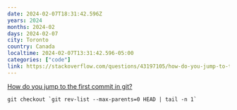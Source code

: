 ```yaml
---
date: 2024-02-07T18:31:42.596Z
years: 2024
months: 2024-02
days: 2024-02-07
city: Toronto
country: Canada
localtime: 2024-02-07T13:31:42.596-05:00
categories: ["code"]
link: https://stackoverflow.com/questions/43197105/how-do-you-jump-to-the-first-commit-in-git
---
```

[How do you jump to the first commit in git?](https://stackoverflow.com/questions/43197105/how-do-you-jump-to-the-first-commit-in-git)

```
git checkout `git rev-list --max-parents=0 HEAD | tail -n 1`
```
